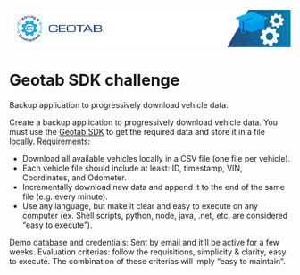 ![geotab-banner](images/geotab-banner.png)
# Geotab SDK challenge
Backup application to progressively download vehicle data.

Create a backup application to progressively download vehicle data. You must use the [Geotab SDK](https://geotab.github.io/sdk/) to get the required data and store it in a file locally. Requirements:
- Download all available vehicles locally in a CSV file (one file per vehicle).
- Each vehicle file should include at least: ID, timestamp, VIN, Coordinates, and Odometer.
- Incrementally download new data and append it to the end of the same file (e.g. every minute).
- Use any language, but make it clear and easy to execute on any computer (ex. Shell scripts, python, node, java, .net, etc. are considered “easy to execute”).

Demo database and credentials: Sent by email and it’ll be active for a few weeks.
Evaluation criterias: follow the requisitions, simplicity & clarity, easy to execute. The combination of these criterias will imply “easy to maintain”.